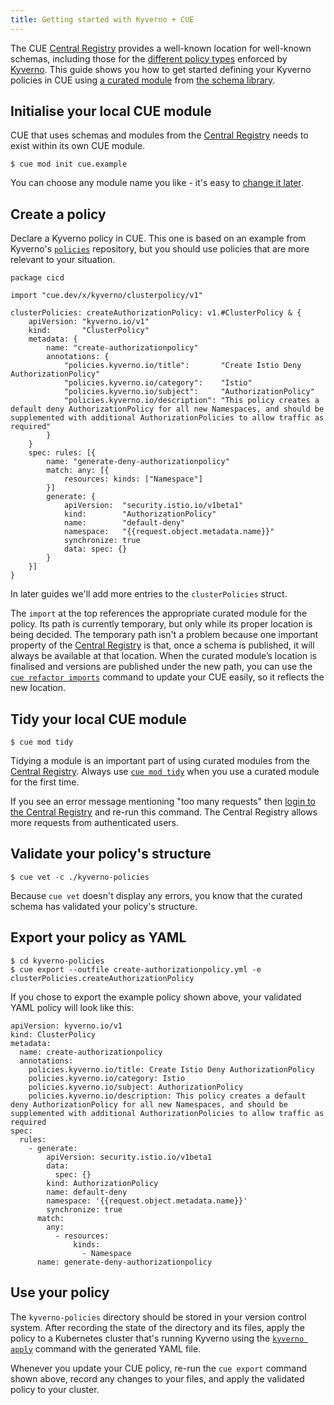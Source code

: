 ```yaml
---
title: Getting started with Kyverno + CUE
---
```


The CUE
[Central Registry](https://registry.cue.works/)
provides a well-known location for well-known schemas, including those for the
[different policy types](https://kyverno.io/policies) enforced by
[Kyverno](https://kyverno.io/).
This guide shows you how to get started defining your Kyverno policies in CUE using
[a curated module](../curated-module-kyverno.md)
from
[the schema library](/getting-started/schema-library/).

<!--more-->

## Initialise your local CUE module

CUE that uses schemas and modules from the
[Central Registry](https://registry.cue.works)
needs to exist within its own CUE module.
``` { .text title="TERMINAL" data-copy="cue mod init cue.example" }
$ cue mod init cue.example
```

You can choose any module name you like - it's easy to
[change it later](https://cuelang.org/docs/reference/command/cue-help-mod-rename/).

## Create a policy

Declare a Kyverno policy in CUE. This one is based on an example from Kyverno's
[`policies`](https://github.com/kyverno/policies/blob/main/istio/create-authorizationpolicy/create-authorizationpolicy.yaml)
repository, but you should use policies that are more relevant to your
situation.

``` { .cue title="kyverno-policies/create-authorizationpolicy.cue" }
package cicd

import "cue.dev/x/kyverno/clusterpolicy/v1"

clusterPolicies: createAuthorizationPolicy: v1.#ClusterPolicy & {
	apiVersion: "kyverno.io/v1"
	kind:       "ClusterPolicy"
	metadata: {
		name: "create-authorizationpolicy"
		annotations: {
			"policies.kyverno.io/title":       "Create Istio Deny AuthorizationPolicy"
			"policies.kyverno.io/category":    "Istio"
			"policies.kyverno.io/subject":     "AuthorizationPolicy"
			"policies.kyverno.io/description": "This policy creates a default deny AuthorizationPolicy for all new Namespaces, and should be supplemented with additional AuthorizationPolicies to allow traffic as required"
		}
	}
	spec: rules: [{
		name: "generate-deny-authorizationpolicy"
		match: any: [{
			resources: kinds: ["Namespace"]
		}]
		generate: {
			apiVersion:  "security.istio.io/v1beta1"
			kind:        "AuthorizationPolicy"
			name:        "default-deny"
			namespace:   "{{request.object.metadata.name}}"
			synchronize: true
			data: spec: {}
		}
	}]
}
```

In later guides we'll add more entries to the `clusterPolicies` struct.

The `import` at the top references the appropriate curated module for the policy.
Its path is currently temporary, but only while its proper location is being decided.
The temporary path isn't a problem because one important property of the
[Central Registry](https://registry.cue.works)
is that, once a schema is published, it will always be
available at that location.
When the curated module’s location is finalised and versions are published
under the new path, you can use the
[`cue refactor imports`](https://cuelang.org/docs/reference/command/cue-help-refactor-imports/)
command to update your CUE easily, so it reflects the new location.

## Tidy your local CUE module

``` { .text title="TERMINAL" data-copy="cue mod tidy" }
$ cue mod tidy
```
Tidying a module is an important part of using curated modules from the
[Central Registry](https://registry.cue.works).
Always use
[`cue mod tidy`](https://cuelang.org/docs/reference/command/cue-help-mod-tidy/)
when you use a curated module for the first time.

If you see an error message mentioning "too many requests" then
[login to the Central Registry](../login-central-registry.md)
and re-run this command.
The Central Registry allows more requests from authenticated users.

## Validate your policy's structure

``` { .text title="TERMINAL" data-copy="cue vet -c ./kyverno-policies" }
$ cue vet -c ./kyverno-policies
```

Because `cue vet` doesn't display any errors,
you know that the curated schema has validated your policy's structure.

## Export your policy as YAML

``` { .text title="TERMINAL" data-copy="cd kyverno-policies&#10;cue export --outfile create-authorizationpolicy.yml -e clusterPolicies.createAuthorizationPolicy" }
$ cd kyverno-policies
$ cue export --outfile create-authorizationpolicy.yml -e clusterPolicies.createAuthorizationPolicy
```

If you chose to export the example policy shown above,
your validated YAML policy will look like this:

``` { .yaml title="kyverno-policies/create-authorizationpolicy.yml" }
apiVersion: kyverno.io/v1
kind: ClusterPolicy
metadata:
  name: create-authorizationpolicy
  annotations:
    policies.kyverno.io/title: Create Istio Deny AuthorizationPolicy
    policies.kyverno.io/category: Istio
    policies.kyverno.io/subject: AuthorizationPolicy
    policies.kyverno.io/description: This policy creates a default deny AuthorizationPolicy for all new Namespaces, and should be supplemented with additional AuthorizationPolicies to allow traffic as required
spec:
  rules:
    - generate:
        apiVersion: security.istio.io/v1beta1
        data:
          spec: {}
        kind: AuthorizationPolicy
        name: default-deny
        namespace: '{{request.object.metadata.name}}'
        synchronize: true
      match:
        any:
          - resources:
              kinds:
                - Namespace
      name: generate-deny-authorizationpolicy
```

## Use your policy

The `kyverno-policies` directory should be stored in your version control
system. After recording the state of the directory and its files,
apply the policy to a Kubernetes cluster that's running Kyverno using the
[`kyverno apply`](https://kyverno.io/docs/kyverno-cli/usage/apply/)
command with the generated YAML file.

Whenever you update your CUE policy, re-run the `cue export` command shown
above, record any changes to your files, and apply the validated policy to your
cluster.
